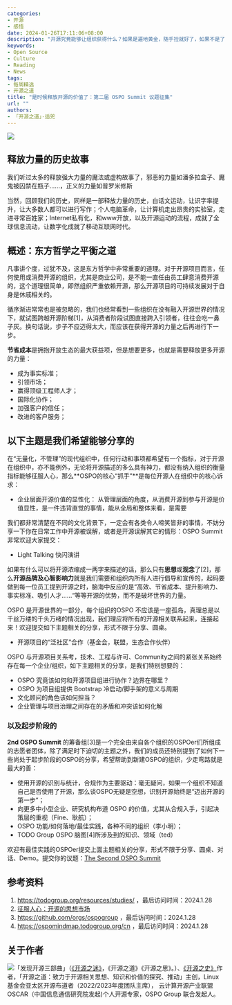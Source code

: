 ```yaml
---
categories:
- 开源
- 感悟
date: 2024-01-26T17:11:06+08:00
description: "开源究竟能够让组织获得什么？如果是遍地黄金，随手捡就好了，如果不是了呢？是淘金，就需要做一些事情，才能获得价值连城。OSPO 就是帮助企业获得价值的重要方式，它能做到充分释放开源的价值！"
keywords:
- Open Source
- Culture
- Reading
- News
tags:
- 每周精选
- 开源之道
title: "是时候释放开源的价值了：第二届 OSPO Summit 议题征集"
url: ""
authors:
- 「开源之道」·适兕
---
```


![](/images/the-zen-of-open-source.jpg)

## 释放力量的历史故事

我们听过太多的释放强大力量的魔法或虚构故事了，邪恶的力量如潘多拉盒子、魔鬼被囚禁在瓶子......，正义的力量如普罗米修斯

当然，回顾我们的历史，同样是一部释放力量的历史，白话文运动，让识字率提升，让大多数人都可以进行写作；个人电脑革命，让计算机走出昂贵的实验室，走进寻常百姓家；Internet私有化，和www开放，以及开源运动的流程，成就了全球信息流动，让数字化成就了移动互联网时代。


## 概述：东方哲学之平衡之道

凡事讲个度，过犹不及，这是东方哲学中非常重要的道理。对于开源项目而言，任何使用或消费开源的组织，尤其是商业公司，是不能一直任由员工肆意消费开源的，这个道理很简单，即然组织严重依赖开源，那么开源项目的可持续发展对于自身是休戚相关的。

循序渐进常常也是被忽略的，我们也经常看到一些组织在没有融入开源世界的情况下，就试图跨越开源阶梯[1]，从消费者阶段试图直接跨入引领者，往往会吃一鼻子灰。换句话说，步子不应迈得太大，而应该在获得开源的力量之后再进行下一步。

**节省成本**是拥抱开放生态的最大获益项，但是想要更多，也就是需要释放更多开源的力量：

* 成为事实标准；
* 引领市场；
* 赢得顶级工程师人才；
* 国际化协作；
* 加强客户的信任；
* 改进的客户服务；

## 以下主题是我们希望能够分享的

在“无量化，不管理”的现代组织中，任何行动和事项都希望有一个指标，对于开源在组织中，亦不能例外，无论将开源描述的多么具有神力，都没有纳入组织的衡量指标能够征服人心，那么**OSPO的核心“抓手”**是每位开源人在组织中的核心诉求：

* 企业层面开源价值的显性化： 从管理层面的角度，从消费开源到参与开源是价值显性，是一件违背直觉的事情，能从全局和整体来看，是需要

我们都非常清楚在不同的文化背景下，一定会有各类令人啼笑皆非的事情，不妨分享一下你在日常工作中开源被误解，或者是开源误解其它的情形：OSPO Summit 非常欢迎大家提交：

* Light Talking 快闪演讲

如果有什么可以将开源浓缩成一两字来描述的话，那么只有**思想**或**观念**了[2]，那么**开源品牌及心智影响力**就是我们需要和组织内所有人进行倡导和宣传的，起码要做到每一位员工提到开源之时，脑海中反应的是“高效、节省成本、提升影响力、事实标准、吸引人才......“等等开源的优势，而不是破坏世界的力量。

OSPO 是开源世界的一部分，每个组织的OSPO 不应该是一座孤岛，真理总是以千丝万缕的千头万绪的情况出现，我们理应将所有的开源相关联系起来，连接起来！欢迎提交如下主题相关的分享，形式不限于分享、圆桌。

* 开源项目的“泛社区”合作（基金会，联盟，生态合作伙伴）


OSPO 与开源项目关系考，技术、工程与许可、Community之间的紧张关系始终存在每一个企业/组织，如下主题相关的分享，是我们特别想要的：

* OSPO 究竟该如何和开源项目组进行协作？边界在哪里？ 
* OSPO 为项目组提供 Bootstrap 冷启动/脚手架的意义与周期
* 文化顾问的角色该如何担当？
* 企业管理与项目治理之间存在的矛盾和冲突该如何化解

### 以及起步阶段的

**2nd OSPO Summit** 的筹备组[3]是一个完全由来自各个组织的OSPOer们所组成的志愿者团体，除了满足时下迫切的主题之外，我们的成员还特别提到了如何下一些尚处于起步阶段的OSPO的分享，希望帮助到新建OSPO的组织，少走弯路就是最大的善：

* 使用开源的识别与统计，合规作为主要驱动：毫无疑问，如果一个组织不知道自己是否使用了开源，那么谈OSPO无疑是空想，识别开源始终是“迈出开源的第一步”；
* 向更多中小型企业、研究机构布道 OSPO 的价值，尤其从合规入手，引起决策层的重视（Fine、耿航）；
* OSPO  功能/如何落地/最佳实践，各种不同的组织（李小明）；
* TODO Group OSPO 脑图[4]所涉及到的知识、领域（ted）

欢迎有最佳实践的OSPOer提交上面主题相关的分享，形式不限于分享、圆桌、对话、Demo。提交你的议题：[The Second OSPO Summit](https://www.bagevent.com/event/speechApply/8490447)


## 参考资料

1. https://todogroup.org/resources/studies/ ，最后访问时间：2024.1.28
2. [征服人心：开源的思想市场](/posts/open-source-market/lets-talking-open-source-idea-market/)
3. https://github.com/orgs/ospogroup ，最后访问时间：2024.1.28
4. https://ospomindmap.todogroup.org/cn ，最后访问时间：2024.1.28


## 关于作者

![](/public/kuosi-face-of-os.png)「发现开源三部曲」（[《开源之迷》](posts/book-of-open-source/the-fascinating-of-open-source/)，《开源之道》《开源之思》。）、[《开源之史》](posts/history-of-open-source/summary/)作者，「开源之道：致力于开源相关思想、知识和价值的探究、推动」主创，Linux基金会亚太区开源布道者（2022/2023年度团队主席）， 云计算开源产业联盟OSCAR（中国信息通信研究院发起)个人开源专家，OSPO Group 联合发起人。
